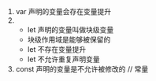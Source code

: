 1. var 声明的变量会存在变量提升
2. - let 声明的变量叫做块级变量
   - 块级作用域是能够被保留的
   - let 不存在变量提升
   - let 不允许重复声明变量
3. const 声明的变量是不允许被修改的 // 常量